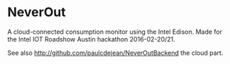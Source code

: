 # NeverOut
A cloud-connected consumption monitor using the Intel Edison. Made for the Intel IOT Roadshow Austin hackathon 2016-02-20/21.

See also http://github.com/paulcdejean/NeverOutBackend the cloud part.


